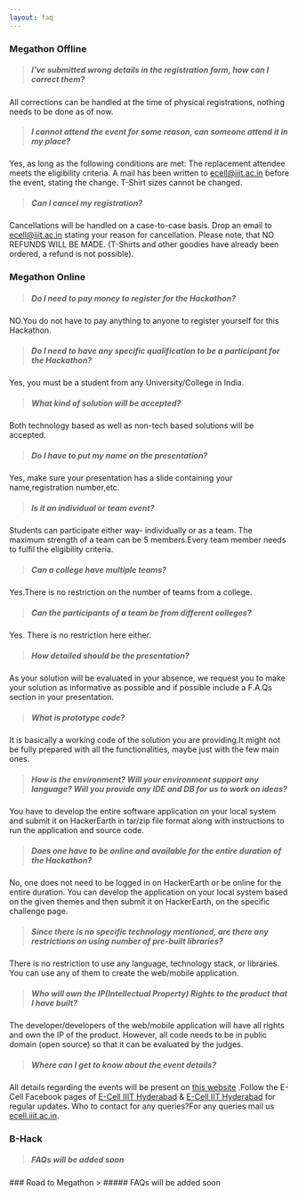 ```yaml
---
layout: faq
---
```


<div id="onsite"></div>

### Megathon Offline
> ##### **I've submitted wrong details in the registration form, how can I correct them?**
All corrections can be handled at the time of physical registrations, nothing needs to be done as of now.

> ##### **I cannot attend the event for some reason, can someone attend it in my place?**
Yes, as long as the following conditions are met:
The replacement attendee meets the eligibility criteria.
A mail has been written to ecell@iiit.ac.in before the event, stating the change.
T-Shirt sizes cannot be changed.

> ##### **Can I cancel my registration?**
Cancellations will be handled on a case-to-case basis. Drop an email to ecell@iiit.ac.in stating your reason for cancellation. Please note, that NO REFUNDS WILL BE MADE. (T-Shirts and other goodies have already been ordered, a refund is not possible).


<div id="online"></div>

### Megathon Online
> ##### **Do I need to pay money to register for the Hackathon?**
NO.You do not have to pay anything to anyone to register yourself for this Hackathon.

> ##### **Do I need to have any specific qualification to be a participant for the Hackathon?**
Yes, you must be a student from any University/College in India.

> ##### **What kind of solution will be accepted?**
Both technology based as well as non-tech based solutions will be accepted.

> ##### **Do I have to put my name on the presentation?**
Yes, make sure your presentation has a slide containing your name,registration number,etc.

> ##### **Is it an individual or team event?**
Students can participate either way- individually or as a team. The maximum strength of a team can be 5 members.Every team member needs to fulfil the eligibility criteria.

> ##### **Can a college have multiple teams?**
Yes.There is no restriction on the number of teams from a college.

> ##### **Can the participants of a team be from different colleges?**
Yes. There is no restriction here either.

> ##### **How detailed should be the presentation?**
As your solution will be evaluated in your absence, we request you to make your solution as informative as possible and if possible include a F.A.Qs section in your presentation.

> ##### **What is prototype code?**
It is basically a working code of the solution you are providing.It might not be fully prepared with all the functionalities, maybe just with the few main ones.

> ##### **How is the environment? Will your environment support any language? Will you provide any IDE and DB for us to work on ideas?**
You have to develop the entire software application on your local system and submit it on HackerEarth in tar/zip file format along with instructions to run the application and source code.

> ##### **Does one have to be online and available for the entire duration of the Hackathon?**
No, one does not need to be logged in on HackerEarth or be online for the entire duration. You can develop the application on your local system based on the given themes and then submit it on HackerEarth, on the specific challenge page.

> ##### **Since there is no specific technology mentioned, are there any restrictions on using number of pre-built libraries?**
There is no restriction to use any language, technology stack, or libraries. You can use any of them to create the web/mobile application.

> ##### **Who will own the IP(Intellectual Property) Rights to the product that I have built?**
The developer/developers of the web/mobile application will have all rights and own the IP of the product. However, all code needs to be in public domain (open source) so that it can be evaluated by the judges.

> ##### **Where can I get to know about the event details?**
All details regarding the events will be present on [this website](https://www.megathon.tech) .Follow the E-Cell Facebook pages of [E-Cell IIIT Hyderabad](https://www.facebook.com/ecell.iiithyd/) & [E-Cell IIT Hyderabad](https://www.facebook.com/ecell.iithyderabad/) for regular updates.
Who to contact for any queries?For any queries mail us [ecell.iiit.ac.in](mailto:ecell@iiit.ac.in).


<div id="bhack"></div>

### B-Hack
> ##### FAQs will be added soon

<div id="road"></div>
### Road to Megathon
> ##### FAQs will be added soon
